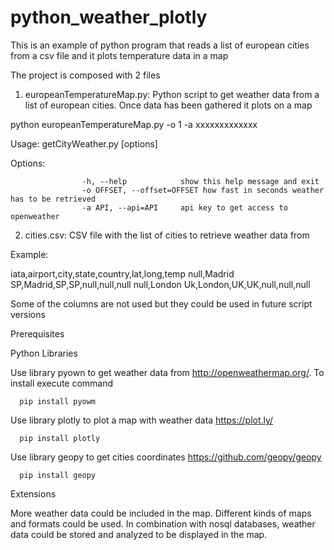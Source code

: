 # python_weather_plotly
This is an example of python program that reads a list of european cities from a csv file and it plots temperature data in a map

The project is composed with 2 files

1. europeanTemperatureMap.py: Python script to get weather data from a list of european cities. Once data has been gathered it plots on a map

  python europeanTemperatureMap.py -o 1 -a xxxxxxxxxxxxx

  Usage: getCityWeather.py [options]

  Options:

                    -h, --help            show this help message and exit
                    -o OFFSET, --offset=OFFSET how fast in seconds weather has to be retrieved
                    -a API, --api=API     api key to get access to openweather

2. cities.csv: CSV file with the list of cities to retrieve weather data from

Example:

iata,airport,city,state,country,lat,long,temp
null,Madrid SP,Madrid,SP,SP,null,null,null
null,London Uk,London,UK,UK,null,null,null

Some of the columns are not used but they could be used in future script versions

Prerequisites

  Python Libraries


  Use library pyown to get weather data from http://openweathermap.org/. To install execute command

      pip install pyowm

  Use library plotly to plot a map with weather data https://plot.ly/

      pip install plotly

  Use library geopy to get cities coordinates https://github.com/geopy/geopy

      pip install geopy

  Extensions

  More weather data could be included in the map. Different kinds of maps and formats could be used.  In combination with nosql databases, weather data could be stored and analyzed to be displayed in the map.  
